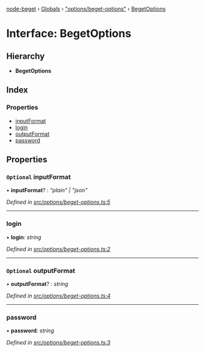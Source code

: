 [node-beget](../README.md) › [Globals](../globals.md) › ["options/beget-options"](../modules/_options_beget_options_.md) › [BegetOptions](_options_beget_options_.begetoptions.md)

# Interface: BegetOptions

## Hierarchy

* **BegetOptions**

## Index

### Properties

* [inputFormat](_options_beget_options_.begetoptions.md#optional-inputformat)
* [login](_options_beget_options_.begetoptions.md#login)
* [outputFormat](_options_beget_options_.begetoptions.md#optional-outputformat)
* [password](_options_beget_options_.begetoptions.md#password)

## Properties

### `Optional` inputFormat

• **inputFormat**? : *"plain" | "json"*

*Defined in [src/options/beget-options.ts:5](https://github.com/olehcambel/node-beget/blob/2b6a521/src/options/beget-options.ts#L5)*

___

###  login

• **login**: *string*

*Defined in [src/options/beget-options.ts:2](https://github.com/olehcambel/node-beget/blob/2b6a521/src/options/beget-options.ts#L2)*

___

### `Optional` outputFormat

• **outputFormat**? : *string*

*Defined in [src/options/beget-options.ts:4](https://github.com/olehcambel/node-beget/blob/2b6a521/src/options/beget-options.ts#L4)*

___

###  password

• **password**: *string*

*Defined in [src/options/beget-options.ts:3](https://github.com/olehcambel/node-beget/blob/2b6a521/src/options/beget-options.ts#L3)*
